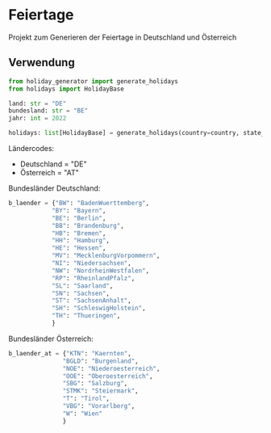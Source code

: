 # Feiertage
Projekt zum Generieren der Feiertage in Deutschland und Österreich

## Verwendung
```python
from holiday_generator import generate_holidays
from holidays import HolidayBase

land: str = "DE"
bundesland: str = "BE"
jahr: int = 2022

holidays: list[HolidayBase] = generate_holidays(country=country, state_abbr=state, year=year)
```

Ländercodes:
 - Deutschland = "DE"
 - Österreich = "AT"
 
 Bundesländer Deutschland:
 ```python
 b_laender = {"BW": "BadenWuerttemberg",
             "BY": "Bayern",
             "BE": "Berlin",
             "BB": "Brandenburg",
             "HB": "Bremen",
             "HH": "Hamburg",
             "HE": "Hessen",
             "MV": "MecklenburgVorpommern",
             "NI": "Niedersachsen",
             "NW": "NordrheinWestfalen",
             "RP": "RheinlandPfalz",
             "SL": "Saarland",
             "SN": "Sachsen",
             "ST": "SachsenAnhalt",
             "SH": "SchleswigHolstein",
             "TH": "Thueringen",
             }
 ```
 
 Bundesländer Österreich:
 ```python
 b_laender_at = {"KTN": "Kaernten",
                "BGLD": "Burgenland",
                "NOE": "Niederoesterreich",
                "OOE": "Oberoesterreich",
                "SBG": "Salzburg",
                "STMK": "Steiermark",
                "T": "Tirol",
                "VBG": "Vorarlberg",
                "W": "Wien"
                }
 ```
 
